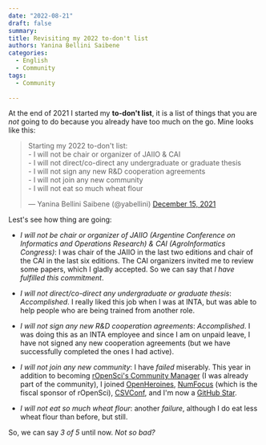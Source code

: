 ```yaml
---
date: "2022-08-21"
draft: false
summary: 
title: Revisiting my 2022 to-don't list
authors: Yanina Bellini Saibene
categories:
  - English
  - Community
tags: 
  - Community
  
---
```


At the end of 2021 I started my **to-don't list**, it is a list of things that you are _not_ going to do because you already have too much on the go.  Mine looks like this:


<blockquote class="twitter-tweet"><p lang="en" dir="ltr">Starting my 2022 to-don&#39;t list:<br>- I will not be chair or organizer of JAIIO &amp; CAI<br>- I will not direct/co-direct any undergraduate or graduate thesis<br>- I will not sign any new R&amp;D cooperation agreements<br>- I will not join any new community<br>- I will not eat so much wheat flour</p>&mdash; Yanina Bellini Saibene (@yabellini) <a href="https://twitter.com/yabellini/status/1471099682948530185?ref_src=twsrc%5Etfw">December 15, 2021</a></blockquote> <script async src="https://platform.twitter.com/widgets.js" charset="utf-8"></script> 

Lest's see how thing are going: 

- *I will not be chair or organizer of JAIIO (Argentine Conference on Informatics and Operations Research) & CAI (AgroInformatics Congress)*: I was chair of the JAIIO in the last two editions and chair of the CAI in the last six editions. The CAI organizers invited me to review some papers, which I gladly accepted. So we can say that *I have fulfilled this commitment*.

- *I will not direct/co-direct any undergraduate or graduate thesis*: _Accomplished_. I really liked this job when I was at INTA, but was able to help people who are being trained from another role.  

- *I will not sign any new R&D cooperation agreements*: _Accomplished_. I was doing this as an INTA employee and since I am on unpaid leave, I have not signed any new cooperation agreements (but we have successfully completed the ones I had active).

- *I will not join any new community*: I have _failed_ miserably.  This year in addition to becoming [rOpenSci's Community Manager](https://ropensci.org/blog/2022/06/21/introducing-yanina/) (I was already part of the community), I joined [OpenHeroines](https://openheroines.org/), [NumFocus](https://numfocus.org/) (which is the fiscal sponsor of rOpenSci), [CSVConf](https://csvconf.com/), and I'm now a [GitHub Star](https://stars.github.com/profiles/?country=Argentina). 

- *I will not eat so much wheat flour*: another _failure_, although I do eat less wheat flour than before, but still.

So, we can say _3 of 5_ until now. _Not so bad?_

